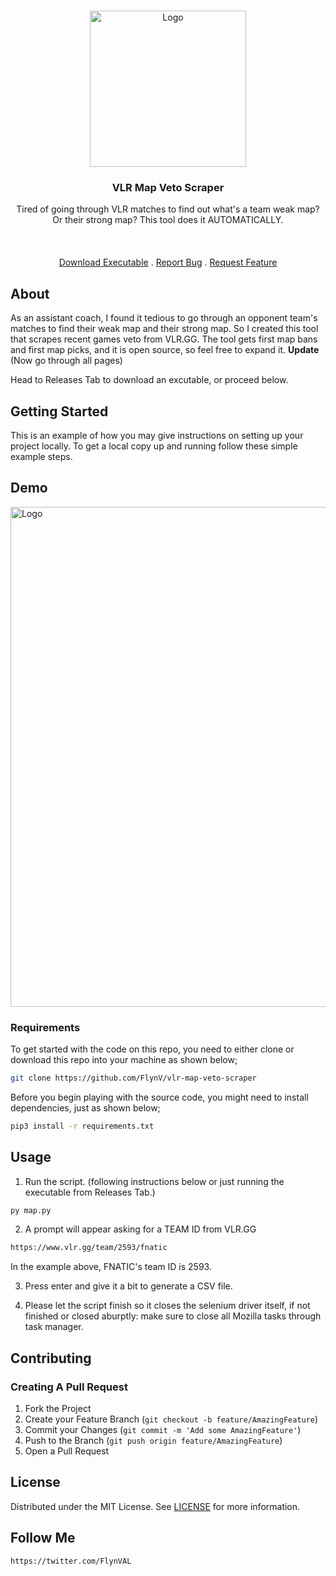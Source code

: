 <br/>
<p align="center">
  <a href="https://github.com/FlynV/vlr-map-veto-scraper">
    <img src="images/logo.png" alt="Logo" width="250" height="250">
  </a>

  <h3 align="center">VLR Map Veto Scraper</h3>

  <p align="center">
    Tired of going through VLR matches to find out what's a team weak map? Or their strong map? This tool does it AUTOMATICALLY.
    <br/>
    <br/>
    <br/>
    <br/>
    <a href="https://github.com/FlynV/vlr-map-veto-scraper/releases">Download Executable</a>
    .
    <a href="https://github.com/FlynV/vlr-map-veto-scraper/issues">Report Bug</a>
    .
    <a href="https://github.com/FlynV/vlr-map-veto-scraper/issues">Request Feature</a>
  </p>
</p>



## About

As an assistant coach, I found it tedious to go through an opponent team's matches to find their weak map and their strong map. So I created this tool that scrapes recent games veto from VLR.GG.
The tool gets first map bans and first map picks, and it is open source, so feel free to expand it. **Update** (Now go through all pages) 

Head to Releases Tab to download an excutable, or proceed below.

## Getting Started

This is an example of how you may give instructions on setting up your project locally.
To get a local copy up and running follow these simple example steps.

## Demo 

<img src="images/demo.svg" alt="Logo" width="1200" height="800">


### Requirements

To get started with the code on this repo, you need to either clone or download this repo into your machine as shown below;

```sh
git clone https://github.com/FlynV/vlr-map-veto-scraper
```

Before you begin playing with the source code, you might need to install dependencies, just as shown below;

```sh
pip3 install -r requirements.txt
```


## Usage

1. Run the script. (following instructions below or just running the executable from Releases Tab.)

```sh
py map.py
```

2.  A prompt will appear asking for a TEAM ID from VLR.GG

```sh
https://www.vlr.gg/team/2593/fnatic
```
In the example above, FNATIC's team ID is 2593.


3. Press enter and give it a bit to generate a CSV file.

4. Please let the script finish so it closes the selenium driver itself, if not finished or closed aburptly: make sure to close all Mozilla tasks through task manager. 


## Contributing



### Creating A Pull Request

1. Fork the Project
2. Create your Feature Branch (`git checkout -b feature/AmazingFeature`)
3. Commit your Changes (`git commit -m 'Add some AmazingFeature'`)
4. Push to the Branch (`git push origin feature/AmazingFeature`)
5. Open a Pull Request

## License

Distributed under the MIT License. See [LICENSE](https://github.com/FlynV/vlr-map-veto-scraper/blob/main/LICENSE.md) for more information.

## Follow Me

```sh
https://twitter.com/FlynVAL
```
